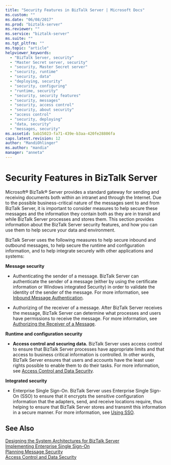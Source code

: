```yaml
---
title: "Security Features in BizTalk Server | Microsoft Docs"
ms.custom: ""
ms.date: "06/08/2017"
ms.prod: "biztalk-server"
ms.reviewer: ""
ms.service: "biztalk-server"
ms.suite: ""
ms.tgt_pltfrm: ""
ms.topic: "article"
helpviewer_keywords: 
  - "BizTalk Server, security"
  - "Master Secret server, security"
  - "security, Master Secret server"
  - "security, runtime"
  - "security, data"
  - "deploying, security"
  - "security, configuring"
  - "runtime, security"
  - "security, security features"
  - "security, messages"
  - "security, access control"
  - "security, about security"
  - "access control"
  - "security, deploying"
  - "data, security"
  - "messages, security"
ms.assetid: 5ab15023-fa71-439e-b3aa-420fe28806fa
caps.latest.revision: 12
author: "MandiOhlinger"
ms.author: "mandia"
manager: "anneta"
---
```

# Security Features in BizTalk Server
Microsoft® BizTalk® Server provides a standard gateway for sending and receiving documents both within an intranet and through the Internet. Due to the possible business-critical nature of the messages sent to and from BizTalk Server, it is important to consider measures to help secure these messages and the information they contain both as they are in transit and while BizTalk Server processes and stores them. This section provides information about the BizTalk Server security features, and how you can use them to help secure your data and environment.  
  
 BizTalk Server uses the following measures to help secure inbound and outbound messages, to help secure the runtime and configuration information, and to help integrate securely with other applications and systems:  
  
 **Message security**  
  
-   Authenticating the sender of a message. BizTalk Server can authenticate the sender of a message (either by using the certificate information or Windows integrated Security) in order to validate the identity of the sender of the message. For more information, see [Inbound Message Authentication](../core/inbound-message-authentication.md).  
  
-   Authorizing of the receiver of a message. After BizTalk Server receives the message, BizTalk Server can determine what processes and users have permissions to receive the message. For more information, see [Authorizing the Receiver of a Message](../core/authorizing-the-receiver-of-a-message.md).  
  
 **Runtime and configuration security**  
  
-   **Access control and securing data.** BizTalk Server uses access control to ensure that BizTalk Server processes have appropriate limits and that access to business critical information is controlled. In other words, BizTalk Server ensures that users and accounts have the least user rights possible to enable them to do their tasks. For more information, see [Access Control and Data Security](../core/access-control-and-data-security.md).  
  
 **Integrated security**  
  
-   Enterprise Single Sign-On. BizTalk Server uses Enterprise Single Sign-On (SSO) to ensure that it encrypts the sensitive configuration information that the adapters, send, and receive locations require, thus helping to ensure that BizTalk Server stores and transmit this information in a secure manner. For more information, see [Using SSO](../core/using-sso.md).  
  
## See Also  
 [Designing the System Architectures for BizTalk Server](../core/designing-the-system-architectures-for-biztalk-server.md)   
 [Implementing Enterprise Single Sign-On](../core/implementing-enterprise-single-sign-on.md)   
 [Planning Message Security](../core/planning-message-security.md)   
 [Access Control and Data Security](../core/access-control-and-data-security.md)   
